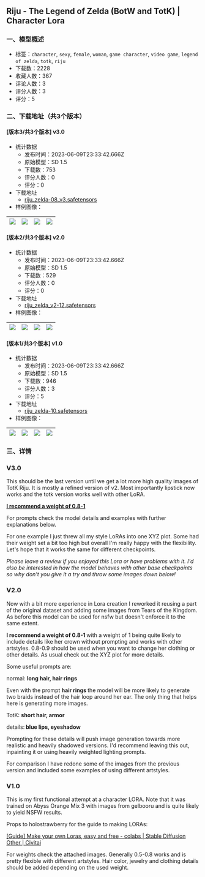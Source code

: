 ## Riju - The Legend of Zelda (BotW and TotK) | Character Lora
### 一、模型概述

- 标签：`character`, `sexy`, `female`, `woman`, `game character`, `video game`, `legend of zelda`, `totk`, `riju`
- 下载数：2228
- 收藏人数：367
- 评论人数：3
- 评分人数：3
- 评分：5

### 二、下载地址（共3个版本）

#### [版本3/共3个版本] v3.0

- 统计数据
  - 发布时间：2023-06-09T23:33:42.666Z
  - 原始模型：SD 1.5
  - 下载数：753
  - 评分人数：0
  - 评分：0
- 下载地址
  - [riju_zelda-08_v3.safetensors](https://civitai.com/api/download/models/92023)
- 样例图像：

| <img src="https://image.civitai.com/xG1nkqKTMzGDvpLrqFT7WA/eba1c7bf-e3d5-4f92-8a65-84b6e6c81b36/width=450/1285505.jpeg" /> | <img src="https://image.civitai.com/xG1nkqKTMzGDvpLrqFT7WA/3a222041-8dec-435a-ad61-4041a1876a5c/width=450/1077997.jpeg" /> | <img src="https://image.civitai.com/xG1nkqKTMzGDvpLrqFT7WA/ceda6db9-ece7-4bc7-8902-33f5c4cf4e12/width=450/1287467.jpeg" /> | <img src="https://image.civitai.com/xG1nkqKTMzGDvpLrqFT7WA/0fa0254e-7f6d-4edf-8f09-14a726a63f36/width=450/1077992.jpeg" /> |
| ---- | ---- | ---- | ---- |

#### [版本2/共3个版本] v2.0

- 统计数据
  - 发布时间：2023-06-09T23:33:42.666Z
  - 原始模型：SD 1.5
  - 下载数：529
  - 评分人数：0
  - 评分：0
- 下载地址
  - [riju_zelda_v2-12.safetensors](https://civitai.com/api/download/models/80782)
- 样例图像：

| <img src="https://image.civitai.com/xG1nkqKTMzGDvpLrqFT7WA/96b2b907-9e60-4eec-b5ef-dd44b0080118/width=450/906976.jpeg" /> | <img src="https://image.civitai.com/xG1nkqKTMzGDvpLrqFT7WA/9fb0cb44-0eb7-414a-bf26-7491c39a8bf3/width=450/906980.jpeg" /> | <img src="https://image.civitai.com/xG1nkqKTMzGDvpLrqFT7WA/d2fd126d-4bd1-4471-9008-6c8d38792b0e/width=450/907570.jpeg" /> | <img src="https://image.civitai.com/xG1nkqKTMzGDvpLrqFT7WA/34d41964-c84e-4ce8-88d8-64bf2b38918c/width=450/910691.jpeg" /> |
| ---- | ---- | ---- | ---- |

#### [版本1/共3个版本] v1.0

- 统计数据
  - 发布时间：2023-06-09T23:33:42.666Z
  - 原始模型：SD 1.5
  - 下载数：946
  - 评分人数：3
  - 评分：5
- 下载地址
  - [riju_zelda-10.safetensors](https://civitai.com/api/download/models/55831)
- 样例图像：

| <img src="https://image.civitai.com/xG1nkqKTMzGDvpLrqFT7WA/4ce7516b-2bad-4c41-365f-9cdf34de7100/width=450/605061.jpeg" /> | <img src="https://image.civitai.com/xG1nkqKTMzGDvpLrqFT7WA/2bee4e71-b997-4323-88a7-80b4a1084b00/width=450/604996.jpeg" /> | <img src="https://image.civitai.com/xG1nkqKTMzGDvpLrqFT7WA/e6b4b5c6-63e4-4e61-78ea-fc6650620e00/width=450/605618.jpeg" /> | <img src="https://image.civitai.com/xG1nkqKTMzGDvpLrqFT7WA/e432c9f4-2273-4af4-6aac-ae3ae1913600/width=450/605674.jpeg" /> |
| ---- | ---- | ---- | ---- |


### 三、详情
<h3 id="heading-5">V3.0</h3><p>This should be the last version until we get a lot more high quality images of TotK Riju. It is mostly a refined version of v2. Most importantly lipstick now works and the totk version works well with other LoRA. </p><p><strong><u>I recommend a weight of 0.8-1</u></strong></p><p>For prompts check the model details and examples with further explanations below.</p><p>For one example I just threw all my style LoRAs into one XYZ plot. Some had their weight set a bit too high but overall I'm really happy with the flexibility. Let's hope that it works the same for different checkpoints.</p><p></p><p><em>Please leave a review if you enjoyed this Lora or have problems with it. I'd also be interested in how the model behaves with other base checkpoints so why don't you give it a try and throw some images down below!</em></p><p></p><h3 id="heading-1181">V2.0</h3><p>Now with a bit more experience in Lora creation I reworked it reusing a part of the original dataset and adding some images from Tears of the Kingdom. As before this model can be used for nsfw but doesn't enforce it to the same extent.</p><p><strong>I recommend a weight of 0.8-1 </strong>with a weight of 1 being quite likely to include details like her crown without prompting and works with other artstyles. 0.8-0.9 should be used when you want to change her clothing or other details. As usual check out the XYZ plot for more details.</p><p>Some useful prompts are:</p><p>normal: <strong>long hair, hair rings</strong></p><p>Even with the prompt <strong>hair rings </strong>the model will be more likely to generate two braids instead of the hair loop around her ear. The only thing that helps here is generating more images.</p><p>TotK: <strong>short hair, armor</strong></p><p></p><p>details:<strong> blue lips, eyeshadow</strong></p><p>Prompting for these details will push image generation towards more realistic and heavily shadowed versions. I'd recommend leaving this out, inpainting it or using heavily weighted lighting prompts.</p><p></p><p>For comparison I have redone some of the images from the previous version and included some examples of using different artstyles.</p><p></p><p></p><h3 id="heading-1182">V1.0</h3><p>This is my first functional attempt at a character LORA. Note that it was trained on Abyss Orange Mix 3 with images from gelbooru and is quite likely to yield NSFW results.</p><p></p><p>Props to holostrawberry for the guide to making LORAs:</p><p><a target="_blank" rel="ugc" href="https://civitai.com/models/22530/guide-make-your-own-loras-easy-and-free">[Guide] Make your own Loras, easy and free - colabs | Stable Diffusion Other | Civitai</a></p><p></p><p>For weights check the attached images. Generally 0.5-0.8 works and is pretty flexible with different artstyles. Hair color, jewelry and clothing details should be added depending on the used weight.</p>
